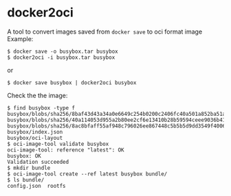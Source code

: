 # docker2oci
A tool to convert images saved from `docker save` to oci format image
Example:

```
$ docker save -o busybox.tar busybox
$ docker2oci -i busybox.tar busybox
```
or
```
$ docker save busybox | docker2oci busybox
```
Check the the image:
```
$ find busybox -type f
busybox/blobs/sha256/8baf43d43a34a0e6649c254b0200c2406fc40a501a852ba51a86ac3672dc0441
busybox/blobs/sha256/40a114053d955a2b80ee2cf6e13410b28b59594ceee9036b41e12c42d3e16615
busybox/blobs/sha256/8ac8bfaff55af948c796026ee867448c5b5b5d9dd3549f4006d9759b25d4a893
busybox/index.json
busybox/oci-layout
$ oci-image-tool validate busybox
oci-image-tool: reference "latest": OK
busybox: OK
Validation succeeded
$ mkdir bundle
$ oci-image-tool create --ref latest busybox bundle/
$ ls bundle/
config.json  rootfs

```
